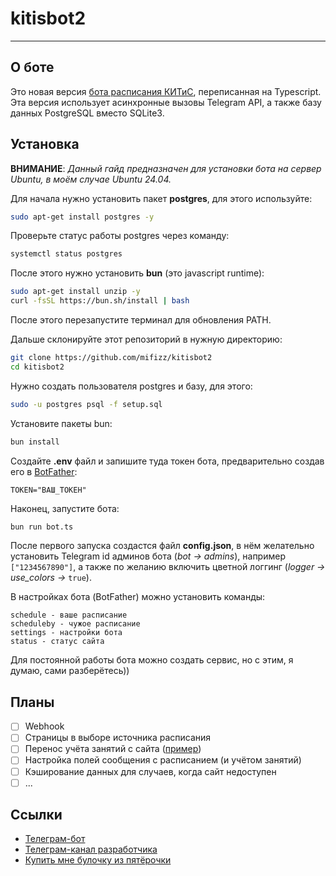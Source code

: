 # kitisbot2
---

## О боте
Это новая версия [бота расписания КИТиС](https://github.com/mifizz/kitis_schedule_bot), переписанная на Typescript. Эта версия использует асинхронные вызовы Telegram API, а также базу данных PostgreSQL вместо SQLite3.

## Установка
**ВНИМАНИЕ**: *Данный гайд предназначен для установки бота на сервер Ubuntu, в моём случае Ubuntu 24.04.*

Для начала нужно установить пакет **postgres**, для этого используйте:
```bash
sudo apt-get install postgres -y
```
Проверьте статус работы postgres через команду:
```bash
systemctl status postgres
```

После этого нужно установить **bun** (это javascript runtime):
```bash
sudo apt-get install unzip -y
curl -fsSL https://bun.sh/install | bash
```
После этого перезапустите терминал для обновления PATH.

Дальше склонируйте этот репозиторий в нужную директорию:
```bash
git clone https://github.com/mifizz/kitisbot2
cd kitisbot2
```

Нужно создать пользователя postgres и базу, для этого:
```bash
sudo -u postgres psql -f setup.sql
```

Установите пакеты bun:
```bash
bun install
```

Создайте **.env** файл и запишите туда токен бота, предварительно создав его в [BotFather](https://t.me/BotFather):
```.env
TOKEN="ВАШ_ТОКЕН"
```

Наконец, запустите бота:
```bash
bun run bot.ts
```

После первого запуска создастся файл **config.json**, в нём желательно установить Telegram id админов бота (*bot -> admins*), например `["1234567890"]`, а также по желанию включить цветной логгинг (*logger -> use_colors ->* `true`).

В настройках бота (BotFather) можно установить команды:
```
schedule - ваше расписание
scheduleby - чужое расписание
settings - настройки бота
status - статус сайта
```

Для постоянной работы бота можно создать сервис, но с этим, я думаю, сами разберётесь))

## Планы
- [ ] Webhook
- [ ] Страницы в выборе источника расписания
- [ ] Перенос учёта занятий с сайта ([пример](https://mifizz.pw/kitis/testdump/vg102.htm))
- [ ] Настройка полей сообщения с расписанием (и учётом занятий)
- [ ] Кэширование данных для случаев, когда сайт недоступен
- [ ] ...

## Ссылки
- [Телеграм-бот](https://t.me/kitis_schedule_bot)
- [Телеграм-канал разработчика](https://t.me/devmifizz)
- [Купить мне булочку из пятёрочки](https://www.tbank.ru/cf/4DS1RXcj8vn)